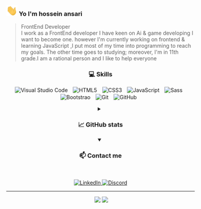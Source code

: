 
<h3> <img src="https://github.com/Parply/Parply/blob/master/.github/Hi.gif?raw=true" width="30px"> Yo <b>I'm hossein ansari</b> </h3> 

> FrontEnd Developer <br>
> I work as a FrontEnd developer
I have keen on Ai & game developing I want to become one. however I'm currently working on frontend & learning JavaScript ,I put most of my time into programming to reach my goals. The other time goes to studying; moreover, I'm in 11th grade.I am a rational person and I like to help everyone

<h3 align="center"> 💻 Skills</h3>

<p align=center>
<img align="center" alt="Visual Studio Code" width="60px" src="https://cdn.jsdelivr.net/gh/devicons/devicon/icons/vscode/vscode-original.svg" style="padding-right:10px;" />
<img align="center" alt="HTML5" width="60px" src="https://cdn.jsdelivr.net/gh/devicons/devicon/icons/html5/html5-original.svg" style="padding-right:10px;" />
<img align="center" alt="CSS3" width="60px" src="https://cdn.jsdelivr.net/gh/devicons/devicon/icons/css3/css3-original.svg" style="padding-right:10px;" />
<img align="center" alt="JavaScript" width="60px" src="https://cdn.jsdelivr.net/gh/devicons/devicon/icons/javascript/javascript-original.svg" style="padding-right:10px;" />
<img align="center" alt="Sass" width="60px" src="https://cdn.jsdelivr.net/gh/devicons/devicon/icons/sass/sass-original.svg" style="padding-right:10px;" />
<img align="center" alt="Bootstrao" width="60px" src="http://upir.ir/images/qp1c1i6kscvmy40w80wd.png" style="padding-right:10px;" />
<img align="center" alt="Git" width="60px" src="https://cdn.jsdelivr.net/gh/devicons/devicon/icons/git/git-original.svg" style="padding-right:10px;" />
<img align="center" alt="GitHub" width="60px" src="https://user-images.githubusercontent.com/3369400/139447912-e0f43f33-6d9f-45f8-be46-2df5bbc91289.png" style="padding-right:10px;" />
</p>

<details>
<summary align="center"> <h3><b>📈 GitHub stats </b></h3></summary>

<p align="center">
 <br>
 <img align="center" src="https://github-readme-stats.vercel.app/api?username=hossein-ansari&theme=dark">
 <br>
 <br>
 <img align="center" src="https://github-readme-streak-stats.herokuapp.com/?user=hossein-ansari&theme=dark">
 <br>
 <br>
 <img align="center" src="https://github-readme-stats.vercel.app/api/top-langs/?username=hossein-ansari&theme=dark">

</p>
</details>

 
<details open>
<summary align="center"> <h3><b>📫 Contact me </b></h3></summary>
 <br>
<p align="center">
<a href="https://www.linkedin.com/in/hossein-ansary/"><img alt="LinkedIn" src="https://img.shields.io/badge/LinkedIn-0077B5?style=for-the-badge&logo=linkedin&logoColor=white"</a>
<a href="https://discordapp.com/users/751202770819743764/"><img alt="Discord" src="https://dcbadge.vercel.app/api/shield/751202770819743764"></a>
</p>
</details>

------

<p align="center">
  <img src="https://komarev.com/ghpvc/?username=hossein-ansari" alt="" />
    <a href="https://github.com/hossein-ansari/"><img src="https://img.shields.io/github/followers/hossein-ansari?style=flat-square?color=%234CC61E&label=GitHub%20Followers%20"/></a>
   <a href="https://github.com/hossein-ansari/"><img src="https://img.shields.io/github/last-commit/Parply/Parply?style=flat-square?color=red&label=Last%20Updated%20"/></a>
</p>
